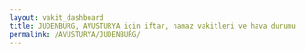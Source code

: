 ```yaml
---
layout: vakit_dashboard
title: JUDENBURG, AVUSTURYA için iftar, namaz vakitleri ve hava durumu - ilçe/eyalet seç
permalink: /AVUSTURYA/JUDENBURG/
---
```


<script type="text/javascript">
  var GLOBAL_COUNTRY = 'AVUSTURYA';
  var GLOBAL_CITY = 'JUDENBURG';
  var GLOBAL_STATE = '';
  var lat = 72;
  var lon = 21;
</script>
